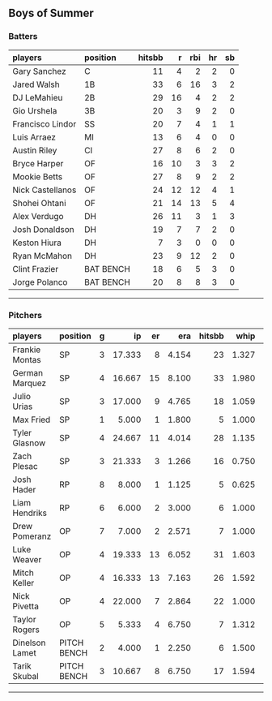 ## Boys of Summer

### Batters

 
|players          |position  | hitsbb|  r| rbi| hr| sb| 
|:----------------|:---------|------:|--:|---:|--:|--:| 
|Gary Sanchez     |C         |     11|  4|   2|  2|  0| 
|Jared Walsh      |1B        |     33|  6|  16|  3|  2| 
|DJ LeMahieu      |2B        |     29| 16|   4|  2|  2| 
|Gio Urshela      |3B        |     20|  3|   9|  2|  0| 
|Francisco Lindor |SS        |     20|  7|   4|  1|  1| 
|Luis Arraez      |MI        |     13|  6|   4|  0|  0| 
|Austin Riley     |CI        |     27|  8|   6|  2|  0| 
|Bryce Harper     |OF        |     16| 10|   3|  3|  2| 
|Mookie Betts     |OF        |     27|  8|   9|  2|  2| 
|Nick Castellanos |OF        |     24| 12|  12|  4|  1| 
|Shohei Ohtani    |OF        |     21| 14|  13|  5|  4| 
|Alex Verdugo     |DH        |     26| 11|   3|  1|  3| 
|Josh Donaldson   |DH        |     19|  7|   7|  2|  0| 
|Keston Hiura     |DH        |      7|  3|   0|  0|  0| 
|Ryan McMahon     |DH        |     23|  9|  12|  2|  0| 
|Clint Frazier    |BAT BENCH |     18|  6|   5|  3|  0| 
|Jorge Polanco    |BAT BENCH |     20|  8|   8|  3|  0| 

* * *

### Pitchers

 
|players        |position    |  g|     ip| er|   era| hitsbb|  whip| so|  w| sv| 
|:--------------|:-----------|--:|------:|--:|-----:|------:|-----:|--:|--:|--:| 
|Frankie Montas |SP          |  3| 17.333|  8| 4.154|     23| 1.327| 15|  2|  0| 
|German Marquez |SP          |  4| 16.667| 15| 8.100|     33| 1.980| 20|  0|  0| 
|Julio Urias    |SP          |  3| 17.000|  9| 4.765|     18| 1.059| 20|  1|  0| 
|Max Fried      |SP          |  1|  5.000|  1| 1.800|      5| 1.000|  6|  1|  0| 
|Tyler Glasnow  |SP          |  4| 24.667| 11| 4.014|     28| 1.135| 39|  2|  0| 
|Zach Plesac    |SP          |  3| 21.333|  3| 1.266|     16| 0.750| 17|  1|  0| 
|Josh Hader     |RP          |  8|  8.000|  1| 1.125|      5| 0.625| 13|  1|  4| 
|Liam Hendriks  |RP          |  6|  6.000|  2| 3.000|      6| 1.000| 12|  1|  3| 
|Drew Pomeranz  |OP          |  7|  7.000|  2| 2.571|      7| 1.000|  7|  0|  0| 
|Luke Weaver    |OP          |  4| 19.333| 13| 6.052|     31| 1.603| 21|  1|  0| 
|Mitch Keller   |OP          |  4| 16.333| 13| 7.163|     26| 1.592| 14|  1|  0| 
|Nick Pivetta   |OP          |  4| 22.000|  7| 2.864|     22| 1.000| 21|  3|  0| 
|Taylor Rogers  |OP          |  5|  5.333|  4| 6.750|      7| 1.312|  8|  0|  2| 
|Dinelson Lamet |PITCH BENCH |  2|  4.000|  1| 2.250|      6| 1.500|  1|  0|  0| 
|Tarik Skubal   |PITCH BENCH |  3| 10.667|  8| 6.750|     17| 1.594| 12|  0|  0| 


* * *


